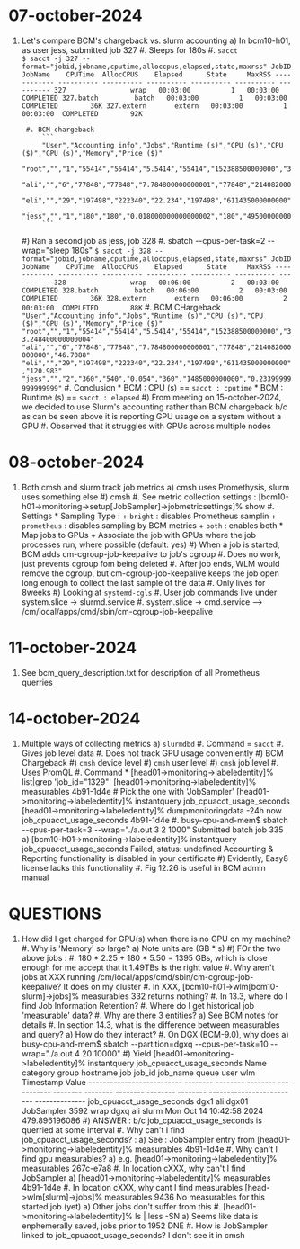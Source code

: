 07-october-2024
==================================
1. Let's compare BCM's chargeback vs. slurm accounting
    a) In bcm10-h01, as user jess, submitted job 327
        #. Sleeps for 180s
        #. `sacct`   
            ```
            $ sacct -j 327 --format="jobid,jobname,cputime,alloccpus,elapsed,state,maxrss"
            JobID           JobName    CPUTime  AllocCPUS    Elapsed      State     MaxRSS
            ------------ ---------- ---------- ---------- ---------- ---------- ----------
            327                wrap   00:03:00          1   00:03:00  COMPLETED
            327.batch         batch   00:03:00          1   00:03:00  COMPLETED        36K
            327.extern       extern   00:03:00          1   00:03:00  COMPLETED        92K
            ```

        #. BCM chargeback
            ```
            "User","Accounting info","Jobs","Runtime (s)","CPU (s)","CPU ($)","GPU (s)","Memory","Price ($)"
            "root","","1","55414","55414","5.5414","55414","152388500000000","33.248400000000004"
            "ali","","6","77848","77848","7.784800000000001","77848","214082000000000","46.7088"
            "eli","","29","197498","222340","22.234","197498","611435000000000","120.983"
            "jess","","1","180","180","0.018000000000000002","180","495000000000","0.108"
            ```

    #) Ran a second job as jess, job 328
        #. sbatch --cpus-per-task=2 --wrap="sleep 180s"
            ```
            $ sacct -j 328 --format="jobid,jobname,cputime,alloccpus,elapsed,state,maxrss"
            JobID           JobName    CPUTime  AllocCPUS    Elapsed      State     MaxRSS
            ------------ ---------- ---------- ---------- ---------- ---------- ----------
            328                wrap   00:06:00          2   00:03:00  COMPLETED
            328.batch         batch   00:06:00          2   00:03:00  COMPLETED        36K
            328.extern       extern   00:06:00          2   00:03:00  COMPLETED        88K
            ```
        #. BCM CHargeback
            ```
            "User","Accounting info","Jobs","Runtime (s)","CPU (s)","CPU ($)","GPU (s)","Memory","Price ($)"
            "root","","1","55414","55414","5.5414","55414","152388500000000","33.248400000000004"
            "ali","","6","77848","77848","7.784800000000001","77848","214082000000000","46.7088"
            "eli","","29","197498","222340","22.234","197498","611435000000000","120.983"
            "jess","","2","360","540","0.054","360","1485000000000","0.23399999999999999"
            ```
        #. Conclusion
            * BCM : CPU (s)     == `sacct : cputime`
            * BCM : Runtime (s) == `sacct : elapsed`
    #) From meeting on 15-october-2024, we decided to use Slurm's accounting rather
       than BCM chargeback b/c as can be seen above it is reporting GPU usage on a 
       system without a GPU
        #. Observed that it struggles with GPUs across multiple nodes


08-october-2024
==================================
1. Both cmsh and slurm track job metrics
    a) cmsh uses Promethysis, slurm uses something else
    #) cmsh
        #. See metric collection settings :
            [bcm10-h01->monitoring->setup[JobSampler]->jobmetricsettings]% show
        #. Settings
            * Sampling Type :
                + `bright` : disables Prometheus samplin
                + `prometheus` : disables sampling by BCM metrics
                + `both` : enables both
            * Map jobs to GPUs
                + Associate the job with GPUs where the job processes run, where
                  possible (default: yes)
    #) When a job is started, BCM adds cm-cgroup-job-keepalive to job's cgroup
        #. Does no work, just prevents cgroup fom being deleted
        #. After job ends, WLM would remove the cgroup, but cm-cgroup-job-keepalive
           keeps the job open long enough to collect the last sample of the data
        #. Only lives for 8weeks
    #) Looking at `systemd-cgls`
        #. User job commands live under system.slice -> slurmd.service
        #. system.slice -> cmd.service --> /cm/local/apps/cmd/sbin/cm-cgroup-job-keepalive


11-october-2024
==================================
1. See bcm_query_description.txt for description of all Prometheus querries


14-october-2024
==================================
1. Multiple ways of collecting metrics
    a) `slurmdbd`
        #. Command = `sacct`
        #. Gives job level data
        #. Does not track GPU usage conveniently
    #) BCM Chargeback
    #) `cmsh` device level
    #) `cmsh` user level
    #) `cmsh` job level
        #. Uses PromQL 
        #. Command 
            * [head01->monitoring->labeledentity]% list|grep 'job_id="1329"'
              [head01->monitoring->labeledentity]% measurables 4b91-1d4e    # Pick the one with 'JobSampler'
              [head01->monitoring->labeledentity]% instantquery job_cpuacct_usage_seconds
              [head01->monitoring->labeledentity]% dumpmonitoringdata -24h now job_cpuacct_usage_seconds 4b91-1d4e
#. busy-cpu-and-mem$ sbatch --cpus-per-task=3 --wrap="./a.out 3 2 1000"
   Submitted batch job 335
    a) [bcm10-h01->monitoring->labeledentity]% instantquery job_cpuacct_usage_seconds
       Failed, status: undefined
       Accounting & Reporting functionality is disabled in your certificate
    #) Evidently, Easy8 license lacks this functionality
#. Fig 12.26 is useful in BCM admin manual
    

QUESTIONS
==================================
1. How did I get charged for GPU(s) when there is no GPU on my machine?
#. Why is 'Memory' so large?
    a) Note units are (GB * s)
    #) FOr the two above jobs :
        #. 180 * 2.25 + 180 * 5.50 = 1395 GBs, which is close enough for me
           accept that it 1.49TBs is the right value
#. Why aren't jobs at XXX running
   /cm/local/apps/cmd/sbin/cm-cgroup-job-keepalive? It does on my cluster
#. In XXX, [bcm10-h01->wlm[bcm10-slurm]->jobs]% measurables 332 returns nothing?
#. In 13.3, where do I find Job Information Retention?
#. Where do I get historical job 'measurable' data?
#. Why are there 3 entities? 
    a) See BCM notes for details
#. In section 14.3, what is the difference between measurables and query?
    a) How do they interact?
#. On DGX (BCM-9.0), why does
    a) busy-cpu-and-mem$ sbatch --partition=dgxq --cpus-per-task=10 --wrap="./a.out 4 20 10000"
    #) Yield 
        [head01->monitoring->labeledentity]% instantquery job_cpuacct_usage_seconds
        Name                       category group    hostname job         job_id   job_name queue    user     wlm      Timestamp                 Value
        -------------------------- -------- -------- -------- ----------- -------- -------- -------- -------- -------- ------------------------- --------------
        job_cpuacct_usage_seconds  dgx1     ali      dgx01    JobSampler  3592     wrap     dgxq     ali      slurm    Mon Oct 14 10:42:58 2024  479.896196086
    #) ANSWER : b/c job_cpuacct_usage_seconds is querried at some interval
#. Why can't I find job_cpuacct_usage_seconds? : 
    a) See : JobSampler entry from 
       [head01->monitoring->labeledentity]% measurables 4b91-1d4e
#. Why can't I find gpu measurables? 
    a) e.g. [head01->monitoring->labeledentity]% measurables 267c-e7a8
#. In location cXXX, why can't I find JobSampler
    a) [head01->monitoring->labeledentity]% measurables 4b91-1d4e
#. In location cXXX, why cant I find measurables
   [head->wlm[slurm]->jobs]% measurables 9436
   No measurables for this started job (yet)
    a) Other jobs don't suffer from this
#. [head01->monitoring->labeledentity]% ls | less -SN 
    a) Seems like data is enphemerally saved, jobs prior to 1952 DNE
#. How is JobSampler linked to job_cpuacct_usage_seconds?  I don't see it in cmsh
